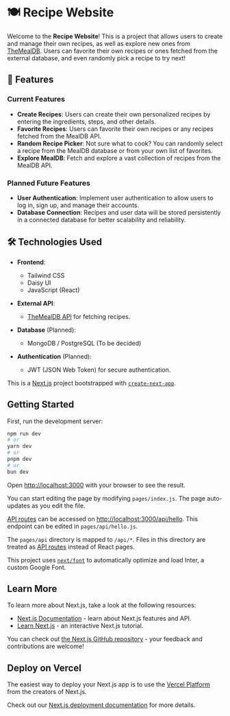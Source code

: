 # 🍽️ Recipe Website

Welcome to the **Recipe Website**! This is a project that allows users to create and manage their own recipes, as well as explore new ones from [TheMealDB](https://www.themealdb.com/api.php). Users can favorite their own recipes or ones fetched from the external database, and even randomly pick a recipe to try next!

## 🚀 Features

### Current Features
- **Create Recipes**: Users can create their own personalized recipes by entering the ingredients, steps, and other details.
- **Favorite Recipes**: Users can favorite their own recipes or any recipes fetched from the MealDB API.
- **Random Recipe Picker**: Not sure what to cook? You can randomly select a recipe from the MealDB database or from your own list of favorites.
- **Explore MealDB**: Fetch and explore a vast collection of recipes from the MealDB API.

### Planned Future Features
- **User Authentication**: Implement user authentication to allow users to log in, sign up, and manage their accounts.
- **Database Connection**: Recipes and user data will be stored persistently in a connected database for better scalability and reliability.
  
## 🛠️ Technologies Used

- **Frontend**: 
  - Tailwind CSS
  - Daisy UI
  - JavaScript (React)
  
- **External API**: 
  - [TheMealDB API](https://www.themealdb.com/api.php) for fetching recipes.

- **Database** (Planned):
  - MongoDB / PostgreSQL (To be decided)

- **Authentication** (Planned):
  - JWT (JSON Web Token) for secure authentication.

This is a [Next.js](https://nextjs.org/) project bootstrapped with [`create-next-app`](https://github.com/vercel/next.js/tree/canary/packages/create-next-app).

## Getting Started

First, run the development server:

```bash
npm run dev
# or
yarn dev
# or
pnpm dev
# or
bun dev
```

Open [http://localhost:3000](http://localhost:3000) with your browser to see the result.

You can start editing the page by modifying `pages/index.js`. The page auto-updates as you edit the file.

[API routes](https://nextjs.org/docs/api-routes/introduction) can be accessed on [http://localhost:3000/api/hello](http://localhost:3000/api/hello). This endpoint can be edited in `pages/api/hello.js`.

The `pages/api` directory is mapped to `/api/*`. Files in this directory are treated as [API routes](https://nextjs.org/docs/api-routes/introduction) instead of React pages.

This project uses [`next/font`](https://nextjs.org/docs/basic-features/font-optimization) to automatically optimize and load Inter, a custom Google Font.

## Learn More

To learn more about Next.js, take a look at the following resources:

- [Next.js Documentation](https://nextjs.org/docs) - learn about Next.js features and API.
- [Learn Next.js](https://nextjs.org/learn) - an interactive Next.js tutorial.

You can check out [the Next.js GitHub repository](https://github.com/vercel/next.js/) - your feedback and contributions are welcome!

## Deploy on Vercel

The easiest way to deploy your Next.js app is to use the [Vercel Platform](https://vercel.com/new?utm_medium=default-template&filter=next.js&utm_source=create-next-app&utm_campaign=create-next-app-readme) from the creators of Next.js.

Check out our [Next.js deployment documentation](https://nextjs.org/docs/deployment) for more details.
